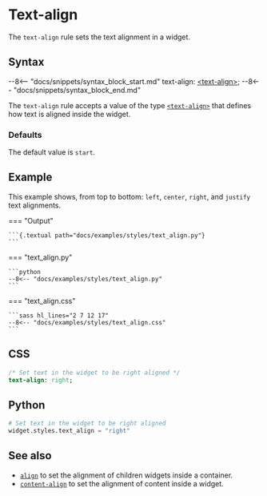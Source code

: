 # Text-align

The `text-align` rule sets the text alignment in a widget.

## Syntax

--8<-- "docs/snippets/syntax_block_start.md"
text-align: <a href="../../css_types/text_align">&lt;text-align&gt;</a>;
--8<-- "docs/snippets/syntax_block_end.md"

The `text-align` rule accepts a value of the type [`<text-align>`](../css_types/text_align.md) that defines how text is aligned inside the widget.

### Defaults

The default value is `start`.

## Example

This example shows, from top to bottom: `left`, `center`, `right`, and `justify` text alignments.

=== "Output"

    ```{.textual path="docs/examples/styles/text_align.py"}
    ```

=== "text_align.py"

    ```python
    --8<-- "docs/examples/styles/text_align.py"
    ```

=== "text_align.css"

    ```sass hl_lines="2 7 12 17"
    --8<-- "docs/examples/styles/text_align.css"
    ```

[//]: # (TODO: Add an example that shows how `start` and `end` change when RTL support is added.)

## CSS

```sass
/* Set text in the widget to be right aligned */
text-align: right;
```

## Python

```python
# Set text in the widget to be right aligned
widget.styles.text_align = "right"
```

## See also

 - [`align`](./align.md) to set the alignment of children widgets inside a container.
 - [`content-align`](./content_align.md) to set the alignment of content inside a widget.
